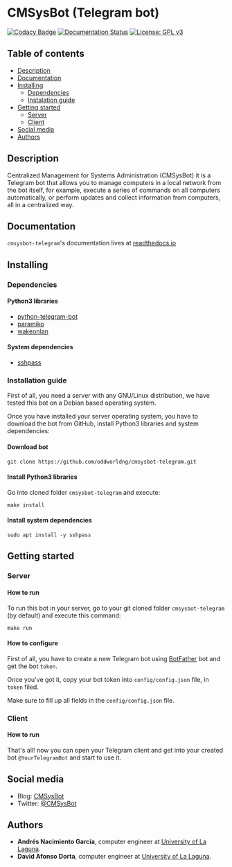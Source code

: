 # CMSysBot (Telegram bot)

[![Codacy Badge](https://api.codacy.com/project/badge/Grade/84f263db2a964e39a24a352772e9c8aa)](https://app.codacy.com/app/Dibad/cmsysbot-telegram?utm_source=github.com&utm_medium=referral&utm_content=oddworldng/cmsysbot-telegram&utm_campaign=Badge_Grade_Settings)
[![Documentation Status](https://readthedocs.org/projects/cmsysbot-telegram/badge/?version=latest)](https://cmsysbot-telegram.readthedocs.io/en/latest/?badge=latest)
[![License: GPL v3](https://img.shields.io/badge/License-GPLv3-blue.svg)](https://www.gnu.org/licenses/gpl-3.0)

## Table of contents
* [Description](#description)
* [Documentation](#documentation)
* [Installing](#installing)
  * [Dependencies](#dependencies)
  * [Instalation guide](#installation-guide)
* [Getting started](#getting-started)
  * [Server](#server)
  * [Client](#client)
* [Social media](#social-media)
* [Authors](#authors)

## Description

Centralized Management for Systems Administration (CMSysBot) it is a Telegram bot that allows you to manage computers in a local network from the bot itself, for example, execute a series of commands on all computers automatically, or perform updates and collect information from computers, all in a centralized way.

## Documentation

`cmsysbot-telegram`'s documentation lives at [readthedocs.io](https://cmsysbot-telegram.readthedocs.io)

## Installing

### Dependencies

#### Python3 libraries

* [python-telegram-bot](https://pypi.org/project/python-telegram-bot/)
* [paramiko](https://pypi.org/project/paramiko/)
* [wakeonlan](https://pypi.org/project/wakeonlan/)

#### System dependencies

* [sshpass](https://linux.die.net/man/1/sshpass)

### Installation guide

First of all, you need a server with any GNU/Linux distribution, we have tested this bot on a Debian based operating system.

Once you have installed your server operating system, you have to download the bot from GitHub, install Python3 libraries and system dependencies:

#### Download bot

```console
git clone https://github.com/oddworldng/cmsysbot-telegram.git
```

#### Install Python3 libraries

Go into cloned folder `cmsysbot-telegram` and execute:

```console
make install
```

#### Install system dependencies

```console
sudo apt install -y sshpass
```

## Getting started

### Server

#### How to run

To run this bot in your server, go to your git cloned folder `cmsysbot-telegram` (by default) and execute this command:

```console
make run
```

#### How to configure

First of all, you have to create a new Telegram bot using [BotFather](https://telegram.me/BotFather) bot and get the bot `token`.

Once you've got it, copy your bot token into `config/config.json` file, in `token` filed.

Make sure to fill up all fields in the `config/config.json` file.

### Client

#### How to run

That's all! now you can open your Telegram client and get into your created bot `@YourTelegramBot` and start to use it.

## Social media

* Blog: [CMSysBot](https://cmsysbot.wordpress.com/)
* Twitter: [@CMSysBot](https://twitter.com/cmsysbot)

## Authors

* **Andrés Nacimiento García**, computer engineer at [University of La Laguna](https://ull.es/).
* **David Afonso Dorta**, computer engineer at [University of La Laguna](https://ull.es/).
